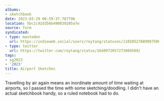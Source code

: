 ```yaml
---
albums:
- sketchbook
date: 2023-03-29 06:59:37.787796
location: 5bc1c92d356b490039205a7e
source: form
syndicated:
- type: mastodon
  url: https://indieweb.social/users/roytang/statuses/110105276899875060
- type: twitter
  url: https://twitter.com/roytang/status/1640972057273069569/
tags:
- sg2023
- '2023'
title: Airport Sketches
---
```


Travelling by air again means an inordinate amount of time waiting at airports, so I passed the time with some sketching/doodling. I didn't have an actual sketchbook handy, so a ruled notebook had to do.